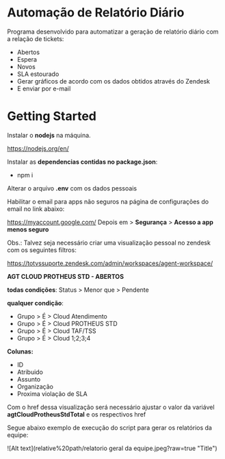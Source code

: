 # Automação de Relatório Diário

Programa desenvolvido para automatizar a geração de relatório diário com a relação de tickets:
  - Abertos
  - Espera
  - Novos
  - SLA estourado
  - Gerar gráficos de acordo com os dados obtidos através do Zendesk
  - E enviar por e-mail

# Getting Started

Instalar o **nodejs** na máquina.

https://nodejs.org/en/

Instalar as **dependencias contidas no package.json**:

- npm i

Alterar o arquivo **.env** com os dados pessoais

Habilitar o email para apps não seguros na página de configurações do email no link abaixo:

https://myaccount.google.com/
Depois em > **Segurança** > **Acesso a app menos seguro**

Obs.: Talvez seja necessário criar uma visualização pessoal no zendesk com os seguintes filtros:

https://totvssuporte.zendesk.com/admin/workspaces/agent-workspace/

**AGT CLOUD PROTHEUS STD - ABERTOS**

**todas condições**: Status > Menor que > Pendente


**qualquer condição**:
- Grupo > É > Cloud Atendimento
- Grupo > É > Cloud PROTHEUS STD
- Grupo > É > Cloud TAF/TSS
- Grupo > É > Cloud 1;2;3;4

**Colunas:**
- ID
- Atribuido
- Assunto
- Organização
- Proxima violação de SLA

Com o href dessa visualização será necessário ajustar o valor da variável **agtCloudProtheusStdTotal** e os respectivos href

Segue abaixo exemplo de execução do script para gerar os relatórios da equipe:

![Alt text](relative%20path/relatorio geral da equipe.jpeg?raw=true "Title")
